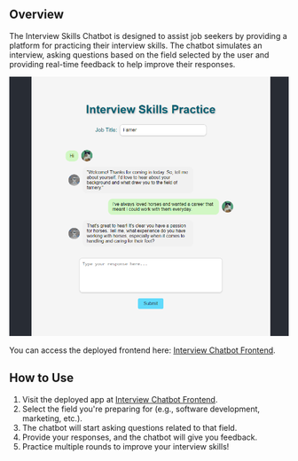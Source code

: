 ## Overview

The Interview Skills Chatbot is designed to assist job seekers by providing a platform for practicing their interview skills. The chatbot simulates an interview, asking questions based on the field selected by the user and providing real-time feedback to help improve their responses.

<center>
  <img src="./public/example.png" alt="Interview Chatbot Example" width="600"/>
</center>

You can access the deployed frontend here: [Interview Chatbot Frontend](https://sarahc233.github.io/Interview-Chatbot-Frontend/).

## How to Use

1. Visit the deployed app at [Interview Chatbot Frontend](https://sarahc233.github.io/Interview-Chatbot-Frontend/).
2. Select the field you're preparing for (e.g., software development, marketing, etc.).
3. The chatbot will start asking questions related to that field.
4. Provide your responses, and the chatbot will give you feedback.
5. Practice multiple rounds to improve your interview skills!

